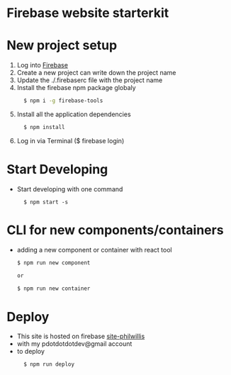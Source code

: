 # Firebase website starterkit

# New project setup
1. Log into [Firebase](https://firebase.google.com/) 
2. Create a new project can write down the project name
3. Update the ./.firebaserc file with the project name
2. Install the firebase npm package globaly
    ```bash
      $ npm i -g firebase-tools
    ```
3. Install all the application dependencies
    ```bash
      $ npm install
    ```
4. Log in via Terminal ($ firebase login)



# Start Developing
- Start developing with one command
  ~~~
    $ npm start -s
  ~~~

# CLI for new components/containers
- adding a new component or container with react tool
  ```bash
  $ npm run new component

  or 

  $ npm run new container
  ```

# Deploy
- This site is hosted on firebase [site-philwillis](https://site-philwillis.firebaseapp.com/)
- with my pdotdotdotdev@gmail account
- to deploy
  ~~~
    $ npm run deploy
  ~~~



